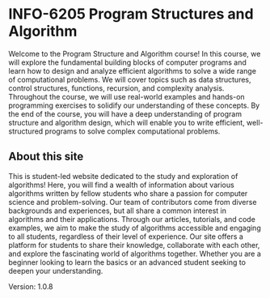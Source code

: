 # INFO-6205 Program Structures and Algorithm

Welcome to the Program Structure and Algorithm course! In this course, we will explore the fundamental building blocks of computer programs and learn how to design and analyze efficient algorithms to solve a wide range of computational problems. We will cover topics such as data structures, control structures, functions, recursion, and complexity analysis. Throughout the course, we will use real-world examples and hands-on programming exercises to solidify our understanding of these concepts. By the end of the course, you will have a deep understanding of program structure and algorithm design, which will enable you to write efficient, well-structured programs to solve complex computational problems.

## About this site

This is student-led website dedicated to the study and exploration of algorithms! Here, you will find a wealth of information about various algorithms written by fellow students who share a passion for computer science and problem-solving. Our team of contributors come from diverse backgrounds and experiences, but all share a common interest in algorithms and their applications. Through our articles, tutorials, and code examples, we aim to make the study of algorithms accessible and engaging to all students, regardless of their level of experience. Our site offers a platform for students to share their knowledge, collaborate with each other, and explore the fascinating world of algorithms together. Whether you are a beginner looking to learn the basics or an advanced student seeking to deepen your understanding.


Version: 1.0.8
